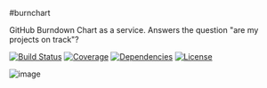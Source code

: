 #burnchart

GitHub Burndown Chart as a service. Answers the question "are my projects on track"?

[![Build Status](http://img.shields.io/codeship/<ID_HERE>.svg?style=flat)](<URL_HERE>)
[![Coverage](http://img.shields.io/coveralls/radekstepan/burnchart/assembly.svg?style=flat)](<https://coveralls.io/r/radekstepan/burnchart>)
[![Dependencies](http://img.shields.io/david/radekstepan/burnchart.svg?style=flat)](https://david-dm.org/radekstepan/burnchart)
[![License](http://img.shields.io/badge/license-AGPL--3.0-red.svg?style=flat)](LICENSE)

![image](https://github.com/radekstepan/burnchart/raw/assembly/public/screenshots.jpg)